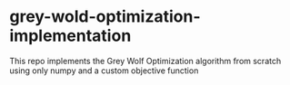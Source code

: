 # grey-wold-optimization-implementation
This repo implements the Grey Wolf Optimization algorithm from scratch using only numpy and a custom objective function
